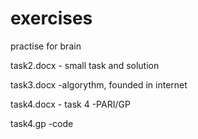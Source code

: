 # exercises
practise for brain

task2.docx - small task and solution

task3.docx -algorythm, founded in internet

task4.docx - task 4 -PARI/GP

task4.gp -code
